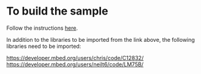 # To build the sample

Follow the instructions [here](https://github.com/Azure/azure-iot-sdks/blob/master/doc/mbed_setup.md).

In addition to the libraries to be imported from the link above, the following libraries need to be imported:

https://developer.mbed.org/users/chris/code/C12832/ 
https://developer.mbed.org/users/neilt6/code/LM75B/
